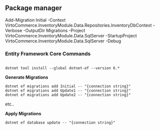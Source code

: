 
## Package manager 
Add-Migration Initial -Context VirtoCommerce.InventoryModule.Data.Repositories.InventoryDbContext  -Verbose -OutputDir Migrations -Project VirtoCommerce.InventoryModule.Data.SqlServer -StartupProject VirtoCommerce.InventoryModule.Data.SqlServer  -Debug



### Entity Framework Core Commands
```

dotnet tool install --global dotnet-ef --version 6.*
```

**Generate Migrations**

```
dotnet ef migrations add Initial -- "{connection string}"
dotnet ef migrations add Update1 -- "{connection string}"
dotnet ef migrations add Update2 -- "{connection string}"
```

etc..

**Apply Migrations**

`dotnet ef database update -- "{connection string}"`
